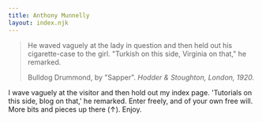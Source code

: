 ```yaml
---
title: Anthony Munnelly
layout: index.njk
---
```


<blockquote class="blockquote">
  <p>He waved vaguely at the lady in question and then held out his cigarette-case to the girl. "Turkish on this side, Virginia on that," he remarked.</p>
  <footer class="blockquote-footer">Bulldog Drummond, by "Sapper". <cite title="Bulldog Drummond">Hodder & Stoughton, London, 1920.</cite></footer>
</blockquote>

I wave vaguely at the visitor and then hold out my index page. 'Tutorials on this side, blog on that,' he remarked. Enter freely, and of your own free will. More bits and pieces up there (&uarr;). Enjoy.
